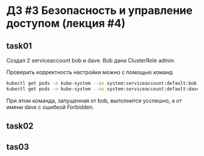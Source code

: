 # ДЗ #3 Безопасность и управление доступом (лекция #4)

## task01
Создал 2 serviceaccount bob и dave. Bob дана ClusterRole admin.

Проверить корректность настройки можно с помощью команд
```bash
kubectl get pods -n kube-system --as system:serviceaccount:default:bob
kubectl get pods -n kube-system --as system:serviceaccount:default:dave
```
При этом команда, запущенная от bob, выполнится усспешно, а от имени dave с ошибкой Forbidden.

## task02

## tas03